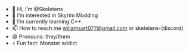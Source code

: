 - 👋 Hi, I’m @Skeletens
- 👀 I’m interested in Skyrim Modding
- 🌱 I’m currently learning C++.
- 📫 How to reach me wiliamsart077@gmail.com or skeletens-(discord)
- 😄 Pronouns: they/them
- ⚡ Fun fact: Monster addict
